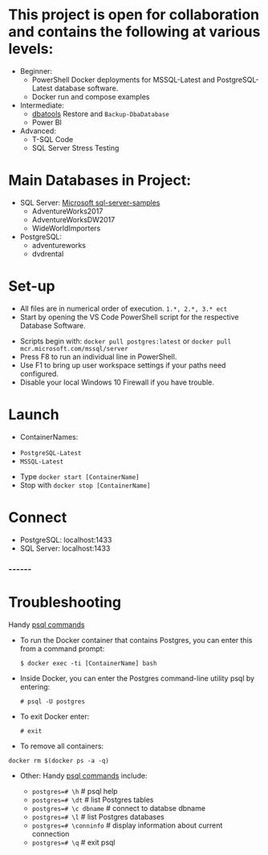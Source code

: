 # This project is open for collaboration and contains the following at various levels: 
* Beginner: 
  + PowerShell Docker deployments for MSSQL-Latest and PostgreSQL-Latest database software.
  + Docker run and compose examples
* Intermediate: 
  + [dbatools](https://dbatools.io/) Restore and `Backup-DbaDatabase`
  + Power BI 
* Advanced: 
  + T-SQL Code
  + SQL Server Stress Testing

# Main Databases in Project:
* SQL Server: [Microsoft sql-server-samples](https://github.com/microsoft/sql-server-samples)
  + AdventureWorks2017
  + AdventureWorksDW2017
  + WideWorldImporters
* PostgreSQL:
  + adventureworks
  + dvdrental

# Set-up
* All files are in numerical order of execution. `1.*, 2.*, 3.* ect`
* Start by opening the VS Code PowerShell script for the respective Database Software.
 + Scripts begin with:
 `docker pull postgres:latest` or `docker pull mcr.microsoft.com/mssql/server`
 + Press F8 to run an individual line in PowerShell.
 + Use F1 to bring up user workspace settings if your paths need configured.
 + Disable your local Windows 10 Firewall if you have trouble.

# Launch
* ContainerNames: 
+ `PostgreSQL-Latest`
+ `MSSQL-Latest`

* Type `docker start [ContainerName]` 
* Stop with `docker stop [ContainerName]`

# Connect
* PostgreSQL: localhost:1433
* SQL Server: localhost:1433

### ------
# Troubleshooting
Handy [psql commands](https://gpdb.docs.pivotal.io/gs/43/pdf/PSQLQuickRef.pdf)

  + To run the Docker container that contains Postgres, you can enter this from a command prompt:

    `$ docker exec -ti [ContainerName] bash`

  + Inside Docker, you can enter the Postgres command-line utility psql by entering: 

    `# psql -U postgres`

  + To exit Docker enter:

    `# exit`
    
  + To remove all containers:
  
  `docker rm $(docker ps -a -q)`
  
  
+ Other:
    Handy [psql commands](https://gpdb.docs.pivotal.io/gs/43/pdf/PSQLQuickRef.pdf) include:

    + `postgres=# \h`          # psql help
    + `postgres=# \dt`         # list Postgres tables
    + `postgres=# \c dbname`   # connect to databse dbname
    + `postgres=# \l`          # list Postgres databases
    + `postgres=# \conninfo`   # display information about current connection
    + `postgres=# \q`          # exit psql
